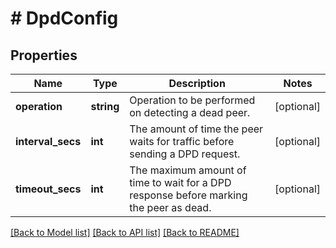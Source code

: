 # # DpdConfig

## Properties

Name | Type | Description | Notes
------------ | ------------- | ------------- | -------------
**operation** | **string** | Operation to be performed on detecting a dead peer. | [optional]
**interval_secs** | **int** | The amount of time the peer waits for traffic before sending a DPD request. | [optional]
**timeout_secs** | **int** | The maximum amount of time to wait for a DPD response before marking the peer as dead. | [optional]

[[Back to Model list]](../../README.md#models) [[Back to API list]](../../README.md#endpoints) [[Back to README]](../../README.md)
